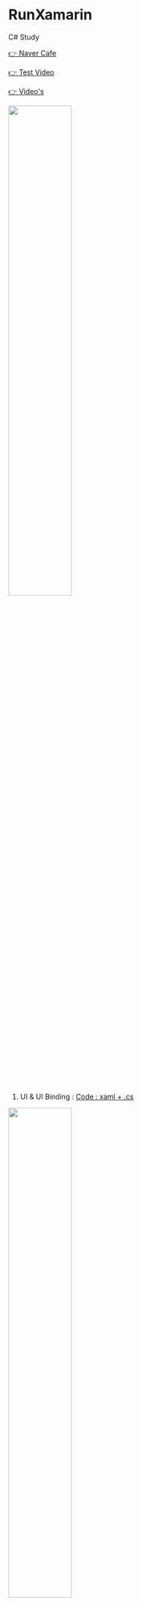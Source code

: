 # RunXamarin
C# Study

[👉  Naver Cafe](https://cafe.naver.com/flutterjames/347)

[👉  Test Video](https://youtu.be/nqbGb98gz18)

[👉  Video's](https://www.youtube.com/playlist?list=PLIKnSA4GMR4Nvor6-Z5Euus-CqSMMyDEe)

<img width="50%" src="https://user-images.githubusercontent.com/56661529/126025304-4f9295f5-67d7-4665-9836-a444caeadded.png" />

01. UI & UI Binding : [Code : xaml + .cs](https://github.com/doyle-flutter/RunXamarin/blob/main/01UIBinding/code.txt)

<img width="50%" src="https://user-images.githubusercontent.com/56661529/126027160-aab888cb-8788-4e5f-a9f1-3b8826968958.png" />

02. Create UI : [Code : xaml + .cs](https://github.com/doyle-flutter/RunXamarin/blob/main/02CreateUIComponent/code.txt)

<img width="50%" src="https://user-images.githubusercontent.com/56661529/126032260-34ebede4-682f-4304-ba21-cdb4aec22e07.png" />

03. Navigation Push & Pop & Replace : [Code : xaml + cs](https://github.com/doyle-flutter/RunXamarin/blob/main/03NavigationPushPopReplace/code.txt)

<br />
...

